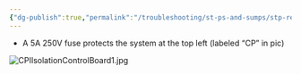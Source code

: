 ```yaml
---
{"dg-publish":true,"permalink":"/troubleshooting/st-ps-and-sumps/stp-relay/dmex-isolation-relays/","tags":["Keep/Color/Purple","Keep/Attachment","Keep/Label/Troubleshooting-Guide"]}
---
```



- A 5A 250V fuse protects the system at the top left (labeled “CP” in pic)


![CPIIsolationControlBoard1.jpg](/img/user/Assets/Images/CPIIsolationControlBoard1.jpg)